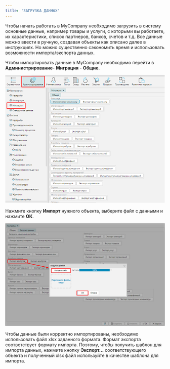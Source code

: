 ```yaml
---
title: 'ЗАГРУЗКА ДАННЫХ'
---
```


Чтобы начать работать в MyCompany необходимо загрузить в систему основные данные, например товары и услуги, с которыми вы работаете, их характеристики, список партнеров, банков, счетов и т.д. Все данные можно ввести в ручную, создавая объекты как описано далее в инструкциях. Но можно существенно сэкономить время и использовать возможности импорта/экспорта данных.

Чтобы импортировать данные в MyCompany необходимо перейти в **Администрирование**- **Миграция** - **Общие**.

![](images/Data_upload_1.png)

Нажмите кнопку **Импорт** нужного объекта, выберите файл с данными и нажмите **ОК**.

![](images/Data_upload_2.png)

Чтобы данные были корректно импортированы, необходимо использовать файл xlsx заданного формата. 
Формат экспорта соответствует формату импорта. Поэтому, чтобы получить шаблон для импорта данных, нажмите кнопку **Экспорт...**  соответствующего объекта и полученный xlsx файл используйте в качестве шаблона для импорта. 

[//]: # (Примеры файлов для каждого импортируемого объекта приведены ниже.)

[//]: # (Вы можете использовать приведенные файлы для загрузки в свою систему и обучения на реальных данных.)

[//]: # (Чтобы перенести свои данные из другой системы, выгрузите их в формате ниже приведенных файлов, и легко загрузите в MyCompany.)

[//]: # (-   [Единицы измерения]&#40;attachments/1802577.xlsx&#41;)

[//]: # (-   [Категории товаров]&#40;attachments/1802579.xlsx&#41;)

[//]: # (-   [Товары]&#40;attachments/1802587.xlsx&#41;)

[//]: # (-   [Услуги]&#40;attachments/1802588.xlsx&#41;)

[//]: # (-   [Штрихкоды]&#40;attachments/1802590.xlsx&#41;)

[//]: # (-   [Атрибуты]&#40;attachments/1802574.xlsx&#41;)

[//]: # (-   [Налоги на реализацию]&#40;attachments/1802581.xlsx&#41;)

[//]: # (-   [Налоги на закупку]&#40;attachments/1802581.xlsx&#41;)

[//]: # (-   [Места хранения]&#40;attachments/1802580.xlsx&#41;)

[//]: # (-   [Остатки]&#40;attachments/1802584.xlsx&#41;)

[//]: # (-   [Организации]&#40;attachments/1802583.xlsx&#41;)

[//]: # (-   [Физические лица]&#40;attachments/1802589.xlsx&#41;)

[//]: # (-   [Банки]&#40;attachments/1802575.xlsx&#41;)

[//]: # (-   [Банковские счета]&#40;attachments/1802576.xlsx&#41;)

[//]: # (-   [Кассовые счета]&#40;attachments/1802578.xlsx&#41;)

[//]: # (-   [Статьи ДДС]&#40;attachments/1802585.xlsx&#41;)

[//]: # (-   [Страны]&#40;attachments/1802586.xlsx&#41;)

[//]: # (-   [Спецификации]&#40;attachments/1802596.xlsx&#41;)

[//]: # (-   [Строки спецификаций]&#40;attachments/1802597.xlsx&#41;)

[//]: # (-   [Производственные номенклатуры спецификаций]&#40;attachments/1802595.xlsx&#41;)

  

  


